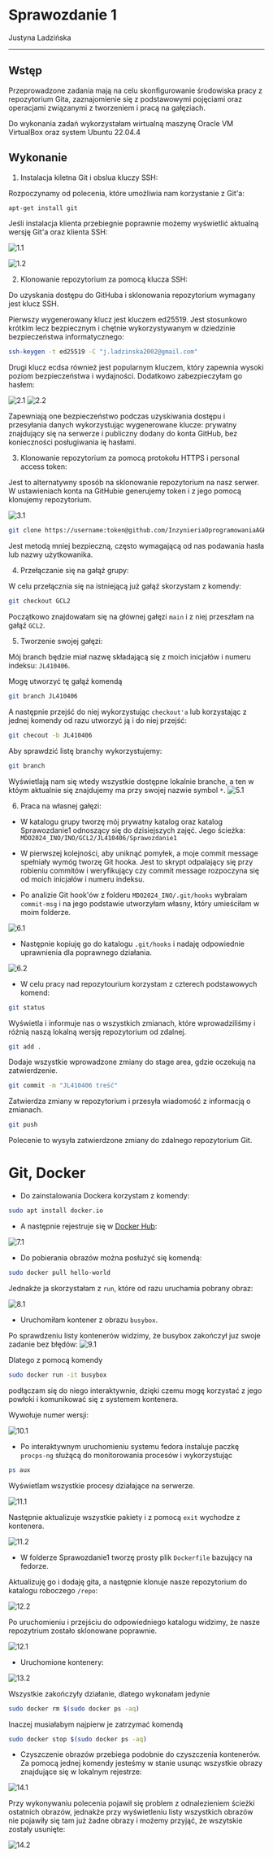 # Sprawozdanie 1

Justyna Ladzińska

---

## Wstęp

Przeprowadzone zadania mają na celu skonfigurowanie środowiska pracy z repozytorium Gita, zaznajomienie się z podstawowymi pojęciami oraz operacjami związanymi z tworzeniem i pracą na gałęziach.

Do wykonania zadań wykorzystałam wirtualną maszynę Oracle VM VirtualBox oraz system Ubuntu 22.04.4

## Wykonanie

1. Instalacja kiletna Git i obslua kluczy SSH:

Rozpoczynamy od polecenia, które umożliwia nam korzystanie z Git'a:

``` bash
apt-get install git
```

Jeśli instalacja klienta przebiegnie poprawnie możemy wyświetlić aktualną wersję Git'a oraz klienta SSH:

![1.1](screenshots/1.1.png)

![1.2](screenshots/1.2.png)

2. Klonowanie repozytorium za pomocą klucza SSH:

Do uzyskania dostępu do GitHuba i sklonowania repozytorium wymagany jest klucz SSH. 

Pierwszy wygenerowany klucz jest kluczem ed25519. Jest stosunkowo krótkim lecz bezpiecznym i chętnie wykorzystywanym w dziedzinie bezpieczeństwa informatycznego:

``` bash
ssh-keygen -t ed25519 -C "j.ladzinska2002@gmail.com"
```

Drugi klucz ecdsa również jest popularnym kluczem, który zapewnia wysoki poziom bezpieczeństwa i wydajności. Dodatkowo zabezpieczyłam go hasłem:

![2.1](screenshots/2.1.png)
![2.2](screenshots/2.2.png)

Zapewniają one bezpieczeństwo podczas uzyskiwania dostępu i przesyłania danych wykorzystując wygenerowane klucze: prywatny znajdujący się na serwerze i publiczny dodany do konta GitHub, bez konieczności posługiwania ię hasłami.

3. Klonowanie repozytorium za pomocą protokołu HTTPS i personal access token:

Jest to alternatywny sposób na sklonowanie repozytorium na nasz serwer. W ustawieniach konta na GitHubie generujemy token i z jego pomocą klonujemy repozytorium. 

![3.1](screenshots/3.1.png)

``` bash
git clone https://username:token@github.com/InzynieriaOprogramowaniaAGH/MDO2024_INO.git
```

Jest metodą mniej bezpieczną, często wymagającą od nas podawania hasła lub nazwy użytkowanika.

4. Przełączanie się na gałąź grupy:

W celu przełącznia się na istniejącą już gałąź skorzystam z komendy:

``` bash
git checkout GCL2
```

Początkowo znajdowałam się na głównej gałęzi ```main``` i z niej przeszłam na gałąź ```GCL2```.

5. Tworzenie swojej gałęzi:

Mój branch będzie miał nazwę składającą się z moich inicjałów i numeru indeksu: ```JL410406```.

Mogę utworzyć tę gałąź komendą

```bash
git branch JL410406
```

A następnie przejść do niej wykorzystując ```checkout'a``` lub korzystając z jednej komendy od razu utworzyć ją i do niej przejść:

``` bash 
git checout -b JL410406
```

Aby sprawdzić listę branchy wykorzystujemy:

```bash
git branch
```

Wyświetlają nam się wtedy wszystkie dostępne lokalnie branche, a ten w któym aktualnie się znajdujemy ma przy swojej nazwie symbol ```*```.
![5.1](screenshots/5.1.png)

6. Praca na własnej gałęzi:

- W katalogu grupy tworzę mój prywatny katalog oraz katalog Sprawozdanie1 odnoszący się do dzisiejszych zajęć. Jego ścieżka: ```MDO2024_INO/INO/GCL2/JL410406/Sprawozdanie1```

- W pierwszej kolejności, aby uniknąć pomyłek, a moje commit message spełniały wymóg tworzę Git hooka. Jest to skrypt odpalający się przy robieniu commitów i weryfikujący czy commit message rozpoczyna się od moich inicjałów i numeru indeksu. 

- Po analizie Git hook'ów z folderu ```MDO2024_INO/.git/hooks``` wybralam ```commit-msg``` i na jego podstawie utworzyłam własny, który umieściłam w moim folderze.

![6.1](screenshots/6.1.png)

- Następnie kopiuję go do katalogu ```.git/hooks``` i nadaję odpowiednie uprawnienia dla poprawnego działania.

![6.2](screenshots/6.2.png)

- W celu pracy nad repozytourium korzystam z czterech podstawowych komend:

```bash
git status
```

Wyświetla i informuje nas o wszystkich zmianach, które wprowadziliśmy i różnią naszą lokalną wersję repozytorium od zdalnej.

```bash
git add .
```

Dodaje wszystkie wprowadzone zmiany do stage area, gdzie oczekują na zatwierdzenie.

```bash
git commit -m "JL410406 treść"
```

Zatwierdza zmiany w repozytorium i przesyła wiadomość z informacją o zmianach.

```bash
git push
```

Polecenie to wysyła zatwierdzone zmiany do zdalnego repozytorium Git.

# Git, Docker

- Do zainstalowania Dockera korzystam z komendy:

```bash
sudo apt install docker.io
```

- A następnie rejestruje się w  [Docker Hub](https://hub.docker.com/):

![7.1](screenshots/7.1.png)

- Do pobierania obrazów można posłużyć się komendą:

```bash
sudo docker pull hello-world
```

Jednakże ja skorzystałam z ```run```, które od razu uruchamia pobrany obraz:

![8.1](screenshots/8.1.png)

- Uruchomiłam kontener z obrazu `busybox`.

Po sprawdzeniu listy kontenerów widzimy, że busybox zakończył juz swoje zadanie bez błędów:
![9.1](screenshots/9.1.png)

Dlatego z pomocą komendy

```bash
sudo docker run -it busybox
```

podłączam się do niego interaktywnie, dzięki czemu mogę korzystać z jego powłoki i komunikować się z systemem kontenera. 

Wywołuje numer wersji:

![10.1](screenshots/10.1.png)

- Po interaktywnym uruchomieniu systemu fedora instaluje paczkę `procps-ng` służącą do monitorowania procesów i wykorzystując

```bash 
ps aux
```

Wyświetlam wszystkie procesy działające na serwerze. 

![11.1](screenshots/11.1.png)

Następnie aktualizuje wszystkie pakiety i z pomocą `exit` wychodze z kontenera.

![11.2](screenshots/11.2.png)

- W folderze Sprawozdanie1 tworzę prosty plik `Dockerfile` bazujący na fedorze. 

Aktualizuję go i dodaję gita, a następnie klonuje nasze repozytorium do katalogu roboczego `/repo`:

![12.2](screenshots/12.2.png)

Po uruchomieniu i przejściu do odpowiedniego katalogu widzimy, że nasze repozytrium zostało sklonowane poprawnie.

![12.1](screenshots/12.1.png)

- Uruchomione kontenery:

![13.2](screenshots/13.2.png)

Wszystkie zakończyły działanie, dlatego wykonałam jedynie

```bash
sudo docker rm $(sudo docker ps -aq)
```

Inaczej musiałabym najpierw je zatrzymać komendą 

```bash
sudo docker stop $(sudo docker ps -aq)
```

- Czyszczenie obrazów przebiega podobnie do czyszczenia kontenerów. Za pomocą jednej komendy jesteśmy w stanie usunąc wszystkie obrazy znajdujące się w lokalnym rejestrze:

![14.1](screenshots/14.2.png)

Przy wykonywaniu polecenia pojawił się problem z odnalezieniem ścieżki ostatnich obrazów, jednakże przy wyświetleniu listy wszystkich obrazów nie pojawiły się tam już żadne obrazy i możemy przyjąć, że wszytskie zostały usunięte: 

![14.2](screenshots/14.2.png)